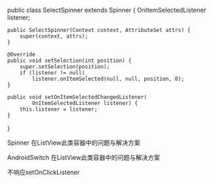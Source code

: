 public class SelectSpinner extends Spinner {
    OnItemSelectedListener listener;

    public SelectSpinner(Context context, AttributeSet attrs) {
        super(context, attrs);
    }

    @Override
    public void setSelection(int position) {
        super.setSelection(position);
        if (listener != null)
            listener.onItemSelected(null, null, position, 0);
    }

    public void setOnItemSelectedChangedListener(
            OnItemSelectedListener listener) {
        this.listener = listener;
    }
}

Spinner 在ListView此类容器中的问题与解决方案

AndroidSwitch 在ListView此类容器中的问题与解决方案

不响应setOnClickListener
